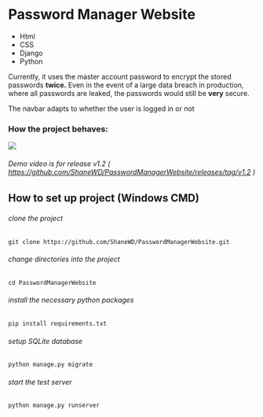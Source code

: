 # Password Manager Website
- Html
- CSS
- Django
- Python

Currently, it uses the master account password to encrypt the stored passwords **twice.** Even in the event of a large data breach in production, where all passwords are leaked, the passwords would still be **very** secure. 

The navbar adapts to whether the user is logged in or not

### How the project behaves:
<image src="https://user-images.githubusercontent.com/70982928/130323803-c30e46d0-e6c2-409a-a996-41fab5698c5d.gif">
  
###### Demo video is for release v1.2 ( https://github.com/ShaneWD/PasswordManagerWebsite/releases/tag/v1.2 )

## How to set up project (Windows CMD)
  

###### clone the project
```
git clone https://github.com/ShaneWD/PasswordManagerWebsite.git
```
###### change directories into the project
```
cd PasswordManagerWebsite
```
###### install the necessary python packages
```
pip install requirements.txt
```
###### setup SQLite database
```
python manage.py migrate
```
###### start the test server 
```
python manage.py runserver
```

